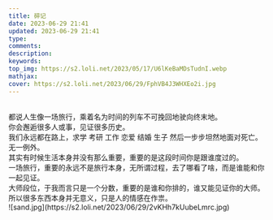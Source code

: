 ```yaml
---
title: 碎记
date: 2023-06-29 21:41
updated: 2023-06-29 21:41
type:
comments:
description:
keywords:
top_img: https://s2.loli.net/2023/05/17/U6lKeBaMDsTudnI.webp
mathjax:
cover: https://s2.loli.net/2023/06/29/FphVB4J3WHXEo2i.jpg
---
```

<br/>
   都说人生像一场旅行，乘着名为时间的列车不可挽回地驶向终末地。<br/>
   你会邂逅很多人或事，见证很多历史。<br/>
   我们永远都在路上，求学 考研 工作 恋爱 结婚 生子 然后一步步坦然地面对死亡。<br/>
   无一例外。<br/>
   其实有时候生活本身并没有那么重要，重要的是这段时间你是跟谁度过的。<br/>
   一场旅行，重要的永远不是旅行本身，无所谓过程，去了哪看了啥，而是谁能和你一起见证。<br/>
   大师段位，于我而言只是一个分数，重要的是谁和你排的，谁又能见证你的大师。<br/>
   所以很多东西本身并无意义，只是人的情感在作祟。<br/>
   ![sand.jpg](https://s2.loli.net/2023/06/29/2vKHh7kUubeLmrc.jpg)
<br/>